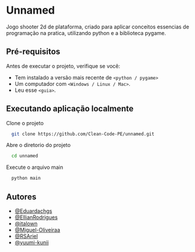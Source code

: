 # Unnamed

Jogo shooter 2d de plataforma, criado para aplicar conceitos essencias de programação na pratica, utilizando python e a biblioteca pygame.

## Pré-requisitos

Antes de executar o projeto, verifique se você:

- Tem instalado a versão mais recente de `<python / pygame>`
- Um computador com `<Windows / Linux / Mac>`.
- Leu esse `<guia>`.

## Executando aplicação localmente

Clone o projeto

```bash
  git clone https://github.com/Clean-Code-PE/unnamed.git
```

Abre o diretorio do projeto

```bash
  cd unnamed
```

Execute o arquivo main

```bash
  python main
```

## Autores

- [@Eduardachgs](https://github.com/Eduardachgs)
- [@EllianRodrigues](https://github.com/EllianRodrigues)
- [@italown](https://github.com/italown)
- [@Miguel-Oliveiraa](https://github.com/Miguel-Oliveiraa)
- [@RSAriel](https://github.com/RSAriel)
- [@yuumi-kunii](https://github.com/yuumi-kunii)
